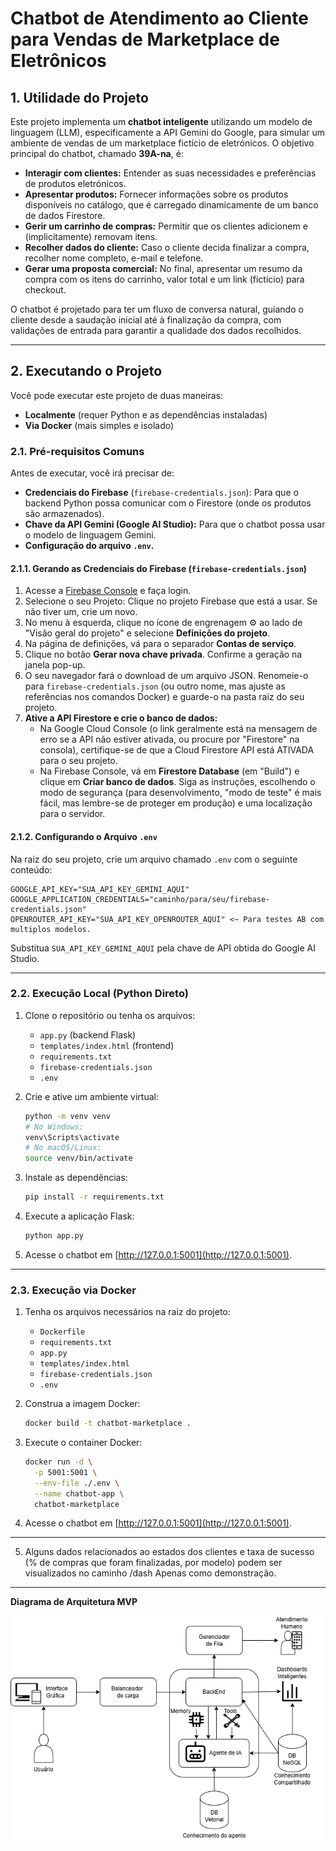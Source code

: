 # Chatbot de Atendimento ao Cliente para Vendas de Marketplace de Eletrônicos

## 1. Utilidade do Projeto

Este projeto implementa um **chatbot inteligente** utilizando um modelo de linguagem (LLM), especificamente a API Gemini do Google, para simular um ambiente de vendas de um marketplace fictício de eletrónicos. O objetivo principal do chatbot, chamado **39A-na**, é:

- **Interagir com clientes:** Entender as suas necessidades e preferências de produtos eletrónicos.
- **Apresentar produtos:** Fornecer informações sobre os produtos disponíveis no catálogo, que é carregado dinamicamente de um banco de dados Firestore.
- **Gerir um carrinho de compras:** Permitir que os clientes adicionem e (implicitamente) removam itens.
- **Recolher dados do cliente:** Caso o cliente decida finalizar a compra, recolher nome completo, e-mail e telefone.
- **Gerar uma proposta comercial:** No final, apresentar um resumo da compra com os itens do carrinho, valor total e um link (fictício) para checkout.

O chatbot é projetado para ter um fluxo de conversa natural, guiando o cliente desde a saudação inicial até à finalização da compra, com validações de entrada para garantir a qualidade dos dados recolhidos.

---

## 2. Executando o Projeto

Você pode executar este projeto de duas maneiras:
- **Localmente** (requer Python e as dependências instaladas)
- **Via Docker** (mais simples e isolado)

### 2.1. Pré-requisitos Comuns
Antes de executar, você irá precisar de:

- **Credenciais do Firebase** (`firebase-credentials.json`): Para que o backend Python possa comunicar com o Firestore (onde os produtos são armazenados).
- **Chave da API Gemini (Google AI Studio):** Para que o chatbot possa usar o modelo de linguagem Gemini.
- **Configuração do arquivo `.env`.**

#### 2.1.1. Gerando as Credenciais do Firebase (`firebase-credentials.json`)

1. Acesse a [Firebase Console](https://console.firebase.google.com/) e faça login.
2. Selecione o seu Projeto: Clique no projeto Firebase que está a usar. Se não tiver um, crie um novo.
3. No menu à esquerda, clique no ícone de engrenagem ⚙️ ao lado de "Visão geral do projeto" e selecione **Definições do projeto**.
4. Na página de definições, vá para o separador **Contas de serviço**.
5. Clique no botão **Gerar nova chave privada**. Confirme a geração na janela pop-up.
6. O seu navegador fará o download de um arquivo JSON. Renomeie-o para `firebase-credentials.json` (ou outro nome, mas ajuste as referências nos comandos Docker) e guarde-o na pasta raiz do seu projeto.
7. **Ative a API Firestore e crie o banco de dados:**
   - Na Google Cloud Console (o link geralmente está na mensagem de erro se a API não estiver ativada, ou procure por "Firestore" na consola), certifique-se de que a Cloud Firestore API está ATIVADA para o seu projeto.
   - Na Firebase Console, vá em **Firestore Database** (em "Build") e clique em **Criar banco de dados**. Siga as instruções, escolhendo o modo de segurança (para desenvolvimento, "modo de teste" é mais fácil, mas lembre-se de proteger em produção) e uma localização para o servidor.

#### 2.1.2. Configurando o Arquivo `.env`

Na raiz do seu projeto, crie um arquivo chamado `.env` com o seguinte conteúdo:

```env
GOOGLE_API_KEY="SUA_API_KEY_GEMINI_AQUI"
GOOGLE_APPLICATION_CREDENTIALS="caminho/para/seu/firebase-credentials.json" 
OPENROUTER_API_KEY="SUA_API_KEY_OPENROUTER_AQUI" <~ Para testes AB com multiplos modelos.
```

Substitua `SUA_API_KEY_GEMINI_AQUI` pela chave de API obtida do Google AI Studio.

---

### 2.2. Execução Local (Python Direto)

1. Clone o repositório ou tenha os arquivos:
   - `app.py` (backend Flask)
   - `templates/index.html` (frontend)
   - `requirements.txt`
   - `firebase-credentials.json`
   - `.env`
2. Crie e ative um ambiente virtual:

   ```sh
   python -m venv venv
   # No Windows:
   venv\Scripts\activate
   # No macOS/Linux:
   source venv/bin/activate
   ```

3. Instale as dependências:
   ```sh
   pip install -r requirements.txt
   ```

4. Execute a aplicação Flask:
   ```sh
   python app.py
   ```

5. Acesse o chatbot em [http://127.0.0.1:5001](http://127.0.0.1:5001).

---

### 2.3. Execução via Docker

1. Tenha os arquivos necessários na raiz do projeto:
   - `Dockerfile`
   - `requirements.txt`
   - `app.py`
   - `templates/index.html`
   - `firebase-credentials.json`
   - `.env`

2. Construa a imagem Docker:
   ```sh
   docker build -t chatbot-marketplace .
   ```

3. Execute o container Docker:
   ```sh
   docker run -d \
     -p 5001:5001 \
     --env-file ./.env \
     --name chatbot-app \
     chatbot-marketplace
   ```

4. Acesse o chatbot em [http://127.0.0.1:5001](http://127.0.0.1:5001).

---

5. Alguns dados relacionados ao estados dos clientes e taxa de sucesso (% de compras que foram finalizadas, por modelo) podem ser visualizados no caminho /dash
Apenas como demonstração.

---

**Diagrama de Arquitetura MVP**

![Arquitetura MVP](./assets/arquitetura-chatbot-produto.png)